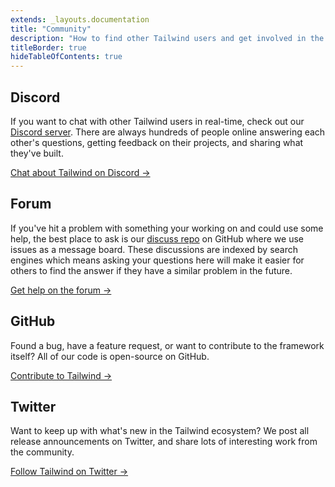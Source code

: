 ```yaml
---
extends: _layouts.documentation
title: "Community"
description: "How to find other Tailwind users and get involved in the community."
titleBorder: true
hideTableOfContents: true
---
```


## Discord

If you want to chat with other Tailwind users in real-time, check out our [Discord server](/discord). There are always hundreds of people online answering each other's questions, getting feedback on their projects, and sharing what they've built.

[Chat about Tailwind on Discord &rarr;](/discord)

## Forum

If you've hit a problem with something your working on and could use some help, the best place to ask is our [discuss repo](/forum) on GitHub where we use issues as a message board. These discussions are indexed by search engines which means asking your questions here will make it easier for others to find the answer if they have a similar problem in the future.

[Get help on the forum &rarr;](/forum)

## GitHub

Found a bug, have a feature request, or want to contribute to the framework itself? All of our code is open-source on GitHub.

[Contribute to Tailwind &rarr;](https://github.com/tailwindcss/tailwindcss)

## Twitter

Want to keep up with what's new in the Tailwind ecosystem? We post all release announcements on Twitter, and share lots of interesting work from the community.

[Follow Tailwind on Twitter &rarr;](https://twitter.com/tailwindcss)


